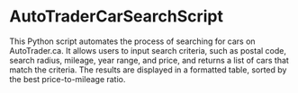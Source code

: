 # AutoTraderCarSearchScript
This Python script automates the process of searching for cars on AutoTrader.ca. It allows users to input search criteria, such as postal code, search radius, mileage, year range, and price, and returns a list of cars that match the criteria. The results are displayed in a formatted table, sorted by the best price-to-mileage ratio.
